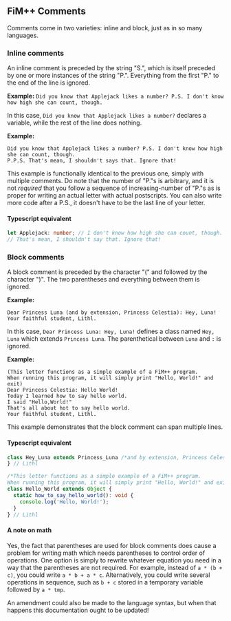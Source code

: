 ## FiM++ Comments
Comments come in two varieties: inline and block, just as in so many languages.

### Inline comments
An inline comment is preceded by the string "S.", which is itself preceded by
one or more instances of the string "P.". Everything from the first "P." to the
end of the line is ignored.

**Example:** `Did you know that Applejack likes a number? P.S. I don't know how
high she can count, though.`

In this case, `Did you know that Applejack likes a number?` declares a variable,
while the rest of the line does nothing.

**Example:**
```
Did you know that Applejack likes a number? P.S. I don't know how high she can count, though.
P.P.S. That's mean, I shouldn't says that. Ignore that!
```

This example is functionally identical to the previous one, simply with multiple
comments. Do note that the number of "P."s is arbitrary, and it is not
_required_ that you follow a sequence of increasing-number of "P."s as is proper
for writing an actual letter with actual postscripts. You can also write more
code after a P.S., it doesn't have to be the last line of your letter.

#### Typescript equivalent
```typescript
let Applejack: number; // I don't know how high she can count, though.
// That's mean, I shouldn't say that. Ignore that!
```

### Block comments
A block comment is preceded by the character "(" and followed by the character
")". The two parentheses and everything between them is ignored.

**Example:**
```
Dear Princess Luna (and by extension, Princess Celestia): Hey, Luna!
Your faithful student, Lithl.
```

In this case, `Dear Princess Luna: Hey, Luna!` defines a class named `Hey, Luna`
which extends `Princess Luna`. The parenthetical between `Luna` and `:` is
ignored.

**Example:**
```
(This letter functions as a simple example of a FiM++ program.
When running this program, it will simply print "Hello, World!" and exit)
Dear Princess Celestia: Hello World!
Today I learned how to say hello world.
I said "Hello,World!"
That's all about hot to say hello world.
Your faithful student, Lithl.
```

This example demonstrates that the block comment can span multiple lines.

#### Typescript equivalent
```typescript
class Hey_Luna extends Princess_Luna /*and by extension, Princess Celestia*/ {
} // Lithl
```
```typescript
/*This letter functions as a simple example of a FiM++ program.
When running this program, it will simply print "Hello, World!" and exit*/
class Hello_World extends Object {
  static how_to_say_hello_world(): void {
    console.log('Hello, World!');
  }
} // Lithl
```

#### A note on math
Yes, the fact that parentheses are used for block comments does cause a problem
for writing math which needs parentheses to control order of operations. One
option is simply to rewrite whatever equation you need in a way that the
parentheses are not required. For example, instead of `a * (b + c)`, you could
write `a * b + a * c`. Alternatively, you could write several operations in
sequence, such as `b + c` stored in a temporary variable followed by `a * tmp`.

An amendment could also be made to the language syntax, but when that happens
this documentation ought to be updated!

